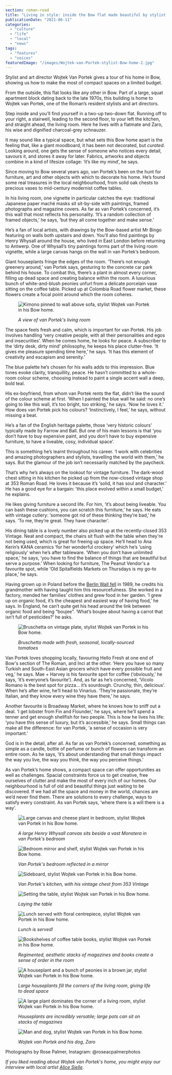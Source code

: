 ```yaml
---
section: roman-road
title: "Living in style: inside the Bow flat made beautiful by stylist Wojtek van Portek"
publicationDate: "2021-06-11"
categories: 
  - "culture"
  - "life"
  - "local"
  - "news"
tags: 
  - "features"
  - "voices"
featuredImage: "/images/Wojtek-van-Portek-stylist-Bow-home-2.jpg"
---
```


Stylist and art director Wojtek Van Portek gives a tour of his home in Bow, showing us how to make the most of compact spaces on a limited budget.

From the outside, this flat looks like any other in Bow. Part of a large, squat apartment block dating back to the late 1970s, this building is home to Wojtek van Portek, one of the Roman’s resident stylists and art directors. 

Step inside and you’ll find yourself in a two-up two-down flat. Running off to your right, a stairwell, leading to the second floor, to your left the kitchen, and straight ahead, the living room. Here he lives with a flatmate and Zaro, his wise and dignified charcoal-grey schnauzer.

It may sound like a typical space, but what sets this Bow home apart is the feeling that, like a giant moodboard, it has been not decorated, but _curated_. Looking around, one gets the sense of someone who notices every detail, savours it, and stores it away for later. Fabrics, artworks and objects combine in a kind of lifesize collage: ‘it’s like my mind’, he says.

Since moving to Bow several years ago, van Portek’s been on the hunt for furniture, art and other objects with which to decorate his home. He’s found some real treasures in the local neighbourhood, from solid oak chests to precious vases to mid-century modernist coffee tables. 

In his living room, one vignette in particular catches the eye: traditional Japanese paper maché masks sit sit-by-side with paintings, framed photographs and magazine covers. As far as van Portek’s concerned, it’s this wall that most reflects his personality. ‘It’s a random collection of framed objects,’ he says, ‘but they all come together and make sense.’ 

He’s a fan of local artists, with drawings by the Bow-based artist Mr Bingo featuring on walls both upstairs and down. You’ll also find paintings by Henry Whysall around the house, who lived in East London before returning to Antwerp. One of Whysall’s tiny paintings forms part of the living room vignette, while a large canvas hangs on the wall in van Portek’s bedroom. 

Giant houseplants fringe the edges of the room. ‘There’s not enough greenery around,’ van Portek says, gesturing to the concrete car park behind his house. To combat this, there’s a plant in almost every corner, filling up dead space and creating balance within the room. A luxurious bunch of white-and-blush peonies unfurl from a delicate porcelain vase sitting on the coffee table. Picked up at Colombia Road flower market, these flowers create a focal point around which the room coheres.

<figure>

![Kimono pinned to wall above sofa, stylist Wojtek van Portek in his Bow home.](/images/Wojtek-van-Portek-stylist-Bow-home-6-1024x683.jpg)

<figcaption>

_A view of van Portek's living room_

</figcaption>

</figure>

The space feels fresh and calm, which is important for van Portek. His job involves handling ‘very creative people, with all their personalities and egos and insecurities’. When he comes home, he looks for peace. A subscriber to the ‘dirty desk, dirty mind' philosophy, he keeps his place clutter-free. ‘It gives me pleasure spending time here,’ he says. ‘It has this element of creativity and escapism and serenity.’

The blue palette he’s chosen for his walls adds to this impression. Blue tones evoke clarity, tranquillity, peace. He hasn’t committed to a whole-room colour scheme, choosing instead to paint a single accent wall a deep, bold teal. 

His ex-boyfriend, from whom van Portek rents the flat, didn’t like the sound of the colour scheme at first. ‘When I painted the blue wall he said: no one’s going to like this wall, it’s too bright, too striking,’ he says. ‘Now he loves it.’ How does van Portek pick his colours? ‘Instinctively, I feel,’ he says, without missing a beat. 

He’s a fan of the English heritage palette, those ‘very historic colours’ typically made by Farrow and Ball. But one of his main lessons is that ‘you don’t have to buy expensive paint, and you don’t have to buy expensive furniture, to have a liveable, cosy, individual space’. 

This is something he’s learnt throughout his career. ‘I work with celebrities and amazing photographers and stylists, travelling the world with them,’ he says. But the glamour of the job isn’t necessarily matched by the paycheck.

That’s why he’s always on the lookout for vintage furniture. The dark-wood chest sitting in his kitchen he picked up from the now-closed vintage shop at 353 Roman Road. He loves it because it’s ‘solid, it has soul and character.’ He has a good eye for a bargain: 'this place evolved within a small budget,’ he explains.

He likes giving furniture a second life. For him, ‘it’s about being liveable. You can bash these cushions, you can scratch this furniture,’ he says. He eats with vintage cutlery: ‘someone got rid of these thinking they’re bad,’ he says. ‘To me, they’re great. They have character’. 

His dining table is a lovely number also picked up at the recently-closed 353 Vintage. Neat and compact, the chairs sit flush with the table when they're not being used, which is great for freeing up space. He’ll head to Ana Kerin’s KANA ceramics ‘for her wonderful crockery’ which he’s ‘using religiously’ when he’s after tableware. ‘When you don’t have unlimited space,’ he says, ‘you have to find the balance of things that are beautiful but serve a purpose.’ When looking for furniture, The Peanut Vendor's a favourite spot, while ‘Old Spitalfields Markets on Thursdays is my go-to place,’ he says.

Having grown up in Poland before the [Berlin Wall fell](https://www.theguardian.com/world/from-the-archive-blog/2019/oct/30/the-fall-of-the-berlin-wall-archive-november-1989) in 1989, he credits his grandmother with having taught him this resourcefulness. She worked in a factory, mended her families’ clothes and grew food in her garden. ‘I grew up on organic food, it’s the cheapest and easiest way of having food,’ he says. In England, he can’t quite get his head around the link between organic food and being “boujee”. ‘What’s boujee about having a carrot that isn’t full of pesticides?’ he asks.

<figure>

![Bruschetta on vintage plate, stylist Wojtek van Portek in his Bow home.](/images/Wojtek-van-Portek-stylist-Bow-home-12-1024x683.jpg)

<figcaption>

_Bruschetta made with fresh, seasonal, locally-sourced tomatoes_

</figcaption>

</figure>

Van Portek loves shopping locally, favouring Hello Fresh at one end of Bow's section of The Roman, and Inci at the other. ‘Here you have so many Turkish and South-East Asian grocers which have every possible fruit and veg,’ he says. Mae + Harvey is his favourite spot for coffee (‘obviously,’ he says, ‘it’s everyone’s favourite’). And, as far as he’s concerned, ‘Vicolo Romano is the best spot for pizza… it’s sourdough. Crunchy, thin, delicious’. When he’s after wine, he’ll head to Vinarius. ‘They’re passionate, they’re Italian, and they know every wine they have there,’ he says.

Another favourite is Broadway Market, where he knows how to sniff out a deal. ‘I get lobster from Fin and Flounder,’ he says, where he’ll spend a tenner and get enough shellfish for two people. This is how he lives his life: ‘you have this sense of luxury, but it’s accessible,’ he says. Small things can make all the difference: for van Portek, ‘a sense of occasion is very important.’

God is in the detail, after all. As far as van Portek’s concerned, something as simple as a candle, bottle of perfume or bunch of flowers can transform an entire room. As he says, ‘it’s about understanding that small things impact the way you live, the way you think, the way you perceive things.’

As van Portek’s home shows, a compact space can offer opportunities as well as challenges. Spacial constraints force us to get creative, free ourselves of clutter and make the most of every inch of our homes. Our neighbourhood is full of old and beautiful things just waiting to be discovered. If we had all the space and money in the world, chances are we’d never find them. There are solutions to every challenge, ways to satisfy every constraint. As van Portek says, ‘where there is a will there is a way’. 

<figure>

![Large canvas and cheese plant in bedroom, stylist Wojtek van Portek in his Bow home.](/images/Wojtek-van-Portek-stylist-Bow-home-4-1024x683.jpg)

<figcaption>

_A large Henry Whysall canvas sits beside a vast Monstera in van Portek's bedroom_

</figcaption>

</figure>

<figure>

![Bedroom mirror and shelf, stylist Wojtek van Portek in his Bow home.](/images/Wojtek-van-Portek-stylist-Bow-home-14.jpg)

<figcaption>

_Van Portek's bedroom reflected in a mirror_

</figcaption>

</figure>

<figure>

![Sideboard, stylist Wojtek van Portek in his Bow home.](/images/Wojtek-van-Portek-stylist-Bow-home-13.jpg)

<figcaption>

_Van Portek's kitchen, with his vintage chest from 353 Vintage_

</figcaption>

</figure>

<figure>

![Setting the table, stylist Wojtek van Portek in his Bow home.](/images/Wojtek-van-Portek-stylist-Bow-home-3-1024x683.jpg)

<figcaption>

_Laying the table_

</figcaption>

</figure>

<figure>

![Lunch served with floral centrepiece, stylist Wojtek van Portek in his Bow home.](/images/Wojtek-van-Portek-stylist-Bow-home-11-1024x683.jpg)

<figcaption>

_Lunch is served!_

</figcaption>

</figure>

<figure>

![Bookshelves of coffee table books, stylist Wojtek van Portek in his Bow home.](/images/Wojtek-van-Portek-stylist-Bow-home-10-1024x683.jpg)

<figcaption>

_Regimented, aesthetic stacks of magazines and books create a sense of order in the room_

</figcaption>

</figure>

<figure>

![A houseplant and a bunch of peonies in a brown jar, stylist Wojtek van Portek in his Bow home.](/images/Wojtek-van-Portek-stylist-Bow-home-7.jpg)

<figcaption>

_Large houseplants fill the corners of the living room_, _giving life to dead space_

</figcaption>

</figure>

<figure>

![A large plant dominates the corner of a living room, stylist Wojtek van Portek in his Bow home.](/images/Wojtek-van-Portek-stylist-Bow-home-9-1024x683.jpg)

<figcaption>

_Houseplants are incredibly versatile; large pots can sit on stacks of magazines_

</figcaption>

</figure>

<figure>

![Man and dog, stylist Wojtek van Portek in his Bow home.](/images/Wojtek-van-Portek-stylist-Bow-home-1-1024x683.jpg)

<figcaption>

_Wojtek van Portek and his dog, Zaro_

</figcaption>

</figure>

Photographs by Rose Palmer, Instagram: @roseacpalmerphotos

_If you liked reading about Wojtek van Portek_'_s home,_ _you might enjoy our interview with local artist [Alice Sielle](https://romanroadlondon.com/alice-sielle-artist-interview/)_.
